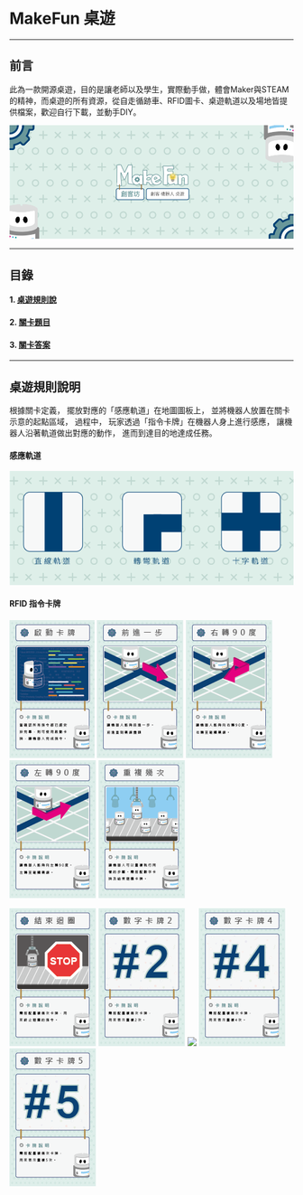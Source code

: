 # MakeFun 桌遊

---

## 前言

此為一款開源桌遊，目的是讓老師以及學生，實際動手做，體會Maker與STEAM的精神，而桌遊的所有資源，從自走循跡車、RFID圖卡、桌遊軌道以及場地皆提供檔案，歡迎自行下載，並動手DIY。

![](https://github.com/SteveLin100132/makeFun/blob/master/resource/image/makeFun%20banner.svg)

---

## 目錄

#### 1. [桌遊規則說](#rules)
#### 2. [關卡題目](#question)
#### 3. [關卡答案](#answer)

---

## 桌遊規則說明

根據關卡定義， 擺放對應的「感應軌道」在地圖圖板上， 並將機器人放置在關卡示意的起點區域， 過程中， 玩家透過「指令卡牌」在機器人身上進行感應， 讓機器人沿著軌道做出對應的動作， 進而到達目的地達成任務。

#### 感應軌道

![](https://github.com/SteveLin100132/makeFun/blob/master/resource/image/makeFun%20line.svg)

#### RFID 指令卡牌

![](https://github.com/SteveLin100132/makeFun/blob/master/resource/image/RFID%20card%20action.png)
![](https://github.com/SteveLin100132/makeFun/blob/master/resource/image/RFID%20card%20forward.png)
![](https://github.com/SteveLin100132/makeFun/blob/master/resource/image/RFID%20card%20right.png)
![](https://github.com/SteveLin100132/makeFun/blob/master/resource/image/RFID%20card%20left.png)
![](https://github.com/SteveLin100132/makeFun/blob/master/resource/image/RFID%20card%20repeat.png)

![](https://github.com/SteveLin100132/makeFun/blob/master/resource/image/RFID%20card%20break.png)
![](https://github.com/SteveLin100132/makeFun/blob/master/resource/image/RFID%20card%20number%202.png)
![](https://github.com/SteveLin100132/makeFun/blob/master/resource/image/RFID%20card%20number%203.png.png)
![](https://github.com/SteveLin100132/makeFun/blob/master/resource/image/RFID%20card%20number%204.png)
![](https://github.com/SteveLin100132/makeFun/blob/master/resource/image/RFID%20card%20number%205.png)
